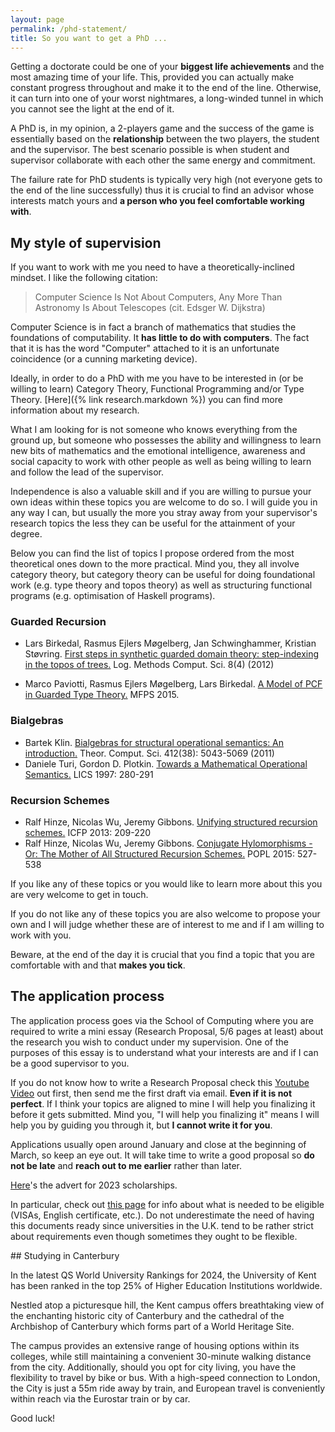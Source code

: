 ```yaml
---
layout: page
permalink: /phd-statement/
title: So you want to get a PhD ...  
---
```


Getting a doctorate could be one of your **biggest life achievements** and the
most amazing time of your life. This, provided you can actually make constant
progress throughout and make it to the end of the line. Otherwise, it can turn
into one of your worst nightmares, a long-winded tunnel in which you cannot see
the light at the end of it. 

A PhD is, in my opinion, a 2-players game and the success of the game is
essentially based on the **relationship** between the two players, the student
and the supervisor. The best scenario possible is when student and supervisor
collaborate with each other the same energy and commitment.

The failure rate for PhD students is typically very high (not everyone gets
to the end of the line successfully) thus it is crucial to find an advisor
whose interests match yours and **a person who you feel comfortable working
with**. 

## My style of supervision
If you want to work with me you need to have a theoretically-inclined mindset. I
like the following citation: 

> Computer Science Is Not About Computers, Any More Than Astronomy Is About Telescopes (cit. Edsger W. Dijkstra)

Computer Science is in fact a branch of mathematics that studies the foundations
of computability. It **has little to do with computers**. The fact that it is
has the word "Computer" attached to it is an unfortunate coincidence (or a
cunning marketing device). 

Ideally, in order to do a PhD with me you have to be interested in (or be
willing to learn) Category Theory, Functional Programming and/or Type Theory.
[Here]({% link research.markdown %}) you can find more information about my
research.

What I am looking for is not someone who knows everything from the ground up,
but someone who possesses the ability and willingness to learn new bits of mathematics and the emotional intelligence, awareness and social capacity to work with other people as well as being willing to learn and follow the lead of the supervisor. 

Independence is also a valuable skill and if you are willing to pursue your own ideas within these topics you are welcome to do so. I will guide you in any way I can, but usually the more you stray away from your supervisor's research topics the less they can be useful for the attainment of your degree.  

Below you can find the list of topics I propose ordered from the most
theoretical ones down to the more practical. Mind you, they all involve category
theory, but category theory can be useful for doing foundational work (e.g. type
theory and topos theory) as well as structuring functional programs (e.g.
optimisation of Haskell programs).

### Guarded Recursion 

- Lars Birkedal, Rasmus Ejlers Møgelberg, Jan Schwinghammer, Kristian Støvring. [First steps in synthetic guarded domain theory: step-indexing in the topos of trees.](https://arxiv.org/abs/1208.3596) Log. Methods Comput. Sci. 8(4) (2012)

- Marco Paviotti, Rasmus Ejlers Møgelberg, Lars Birkedal. [A Model of PCF in Guarded Type Theory.](http://www.itu.dk/people/mogel/papers/PCF-mfps2015.pdf) MFPS 2015.

### Bialgebras 

- Bartek Klin. [Bialgebras for structural operational semantics: An introduction.](https://www.sciencedirect.com/science/article/pii/S0304397511002532) Theor. Comput. Sci. 412(38): 5043-5069 (2011)
- Daniele Turi, Gordon D. Plotkin. [Towards a Mathematical Operational Semantics.](https://homepages.inf.ed.ac.uk/gdp/publications/Math_Op_Sem.pdf) LICS 1997: 280-291

### Recursion Schemes 

- Ralf Hinze, Nicolas Wu, Jeremy Gibbons. [Unifying structured recursion schemes.](https://research-information.bris.ac.uk/ws/portalfiles/portal/65842535/Nicolas_Wu_Unifying_Structured_Recursion_Schemes.pdf) ICFP 2013: 209-220
- Ralf Hinze, Nicolas Wu, Jeremy Gibbons. [Conjugate Hylomorphisms - Or: The Mother of All Structured Recursion Schemes.](https://dl.acm.org/doi/10.1145/2775051.2676989) POPL 2015: 527-538

If you like any of these topics or you would like to learn more about this you
are very welcome to get in touch. 

If you do not like any of these topics you are also welcome to propose your own
and I will judge whether these are of interest to me and if I am willing to work
with you. 

Beware, at the end of the day it is crucial that you find a topic that you are
comfortable with and that **makes you tick**. 

## The application process
The application process goes via the School of Computing where you are required
to write a mini essay (Research Proposal, 5/6 pages at least) about the research
you wish to conduct under my supervision. One of the purposes of this essay is
to understand what your interests are and if I can be a good supervisor to you.

If you do not know how to write a Research Proposal check this [Youtube
Video](https://www.youtube.com/watch?v=s5nLdm4Dt-0) out first, then send me the
first draft via email. **Even if it is not perfect**. If I think your topics are
aligned to mine I will help you finalizing it before it gets submitted.  Mind
you, "I will help you finalizing it" means I will help you by guiding you
through it, but **I cannot write it for you**. 

Applications usually open around January and close at the beginning of March, so
keep an eye out. It will take time to write a good proposal so **do not be
late** and **reach out to me earlier** rather than later. 

[Here](/assets/phd-advert-2023.txt)'s the advert for 2023 scholarships. 

In particular, check out [this
page](https://www.kent.ac.uk/courses/postgraduate/283/computer-science) for info
about what is needed to be eligible (VISAs, English certificate, etc.). Do not
underestimate the need of having this documents ready since universities in the
U.K. tend to be rather strict about requirements even though sometimes they
ought to be flexible. 

## Studying in Canterbury

In the latest QS World University Rankings for 2024, the University of Kent has
been ranked in the top 25% of Higher Education Institutions worldwide.

Nestled atop a picturesque hill, the Kent campus offers breathtaking view of the
enchanting historic city of Canterbury and the cathedral of the Archbishop of
Canterbury which forms part of a World Heritage Site. 

The campus provides an extensive range of housing options within its colleges,
while still maintaining a convenient 30-minute walking distance from the city.
Additionally, should you opt for city living, you have the flexibility to travel
by bike or bus. With a high-speed connection to London, the City is just a 55m
ride away by train, and European travel is conveniently within reach via the
Eurostar train or by car.

Good luck! 
